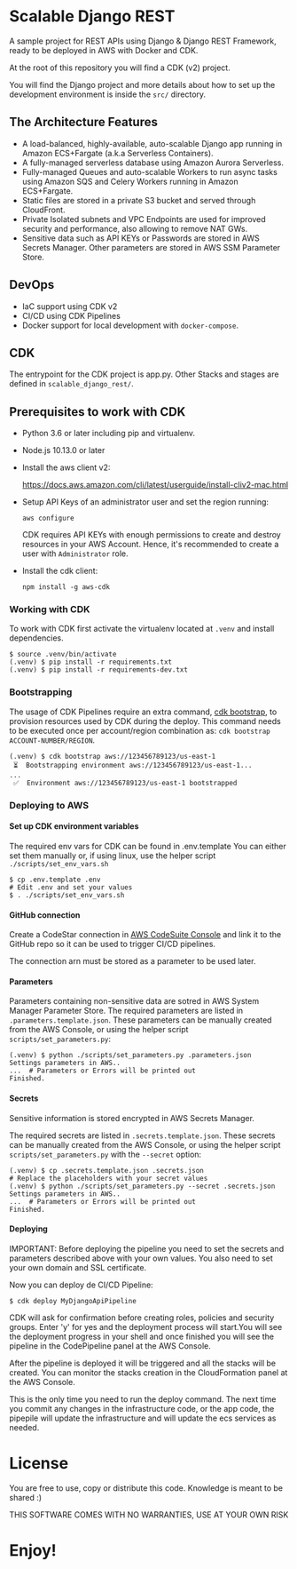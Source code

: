 # Scalable Django REST
A sample project for REST APIs using Django & Django REST Framework, ready to be deployed in AWS with Docker and CDK.

At the root of this repository you will find a CDK (v2) project.

You will find the Django project and more details about how to set up the development environment is inside the `src/` directory.


## The Architecture Features
* A load-balanced, highly-available, auto-scalable Django app running in Amazon ECS+Fargate (a.k.a Serverless Containers).
* A fully-managed serverless database using Amazon Aurora Serverless.
* Fully-managed Queues and auto-scalable Workers to run async tasks using Amazon SQS and Celery Workers running in Amazon ECS+Fargate.
* Static files are stored in a private S3 bucket and served through CloudFront.
* Private Isolated subnets and VPC Endpoints are used for improved security and performance, also allowing to remove NAT GWs.
* Sensitive data such as API KEYs or Passwords are stored in AWS Secrets Manager. Other parameters are stored in AWS SSM Parameter Store.

## DevOps
* IaC support using CDK v2
* CI/CD using CDK Pipelines
* Docker support for local development with `docker-compose`.


## CDK

The entrypoint for the CDK project is app.py.
Other Stacks and stages are defined in `scalable_django_rest/`.

## Prerequisites to work with CDK
- Python 3.6 or later including pip and virtualenv.

- Node.js 10.13.0 or later

- Install the aws client v2:

  https://docs.aws.amazon.com/cli/latest/userguide/install-cliv2-mac.html

- Setup API Keys of an administrator user and set the region running:

    `aws configure`

  CDK requires API KEYs with enough permissions to create and destroy resources in your AWS Account. Hence, it's recommended to create a user with `Administrator` role.

- Install the cdk client:

    `npm install -g aws-cdk`

### Working with CDK
To work with CDK first activate the virtualenv located at `.venv` and install dependencies.

```shell
$ source .venv/bin/activate
(.venv) $ pip install -r requirements.txt
(.venv) $ pip install -r requirements-dev.txt
```

### Bootstrapping
The usage of CDK Pipelines require an extra command, [cdk bootstrap](https://docs.aws.amazon.com/cdk/latest/guide/cli.html#cli-bootstrap), to provision resources used by CDK during the deploy.
This command needs to be executed once per account/region combination as: `cdk bootstrap ACCOUNT-NUMBER/REGION`.

```shell
(.venv) $ cdk bootstrap aws://123456789123/us-east-1
 ⏳  Bootstrapping environment aws://123456789123/us-east-1...
...
 ✅  Environment aws://123456789123/us-east-1 bootstrapped
```

### Deploying to AWS
#### Set up CDK environment variables
The required env vars for CDK can be found in .env.template
You can either set them manually or, if using linux, use the helper script `./scripts/set_env_vars.sh`
```shell
$ cp .env.template .env
# Edit .env and set your values
$ . ./scripts/set_env_vars.sh
```

#### GitHub connection
Create a CodeStar connection in [AWS CodeSuite Console](https://console.aws.amazon.com/codesuite/settings/connections) and link it to the GitHub repo so it can be used to trigger CI/CD pipelines.

The connection arn must be stored as a parameter to be used later.

#### Parameters
Parameters containing non-sensitive data are sotred in AWS System Manager Parameter Store.
The required parameters are listed in `.parameters.template.json`.
These parameters can be manually created from the AWS Console, or using the helper script `scripts/set_parameters.py`:
```shell
(.venv) $ python ./scripts/set_parameters.py .parameters.json
Settings parameters in AWS..
...  # Parameters or Errors will be printed out
Finished.
```

#### Secrets
Sensitive information is stored encrypted in AWS Secrets Manager.

The required secrets are listed in `.secrets.template.json`.
These secrets can be manually created from the AWS Console, or using the helper script `scripts/set_parameters.py` with the `--secret` option:
```shell
(.venv) $ cp .secrets.template.json .secrets.json
# Replace the placeholders with your secret values
(.venv) $ python ./scripts/set_parameters.py --secret .secrets.json
Settings parameters in AWS..
...  # Parameters or Errors will be printed out
Finished.
```

#### Deploying
IMPORTANT: Before deploying the pipeline you need to set the secrets and parameters described above with your own values. You also need to set your own domain and SSL certificate.

Now you can deploy de CI/CD Pipeline:
```shell
$ cdk deploy MyDjangoApiPipeline
```
CDK will ask for confirmation before creating roles, policies and security groups. Enter 'y' for yes and the deployment process will start.You will see the deployment progress in your shell and once finished you will see the pipeline in the CodePipeline panel at the AWS Console.

After the pipeline is deployed it will be triggered and all the stacks will be created. You can monitor the stacks creation in the CloudFormation panel at  the AWS Console.

This is the only time you need to run the deploy command. The next time you commit any changes in the infrastructure code, or the app code, the pipepile will update the infrastructure and will update the ecs services as needed.

# License
You are free to use, copy or distribute this code. Knowledge is meant to be shared :)

THIS SOFTWARE COMES WITH NO WARRANTIES, USE AT YOUR OWN RISK

Enjoy!
=======
